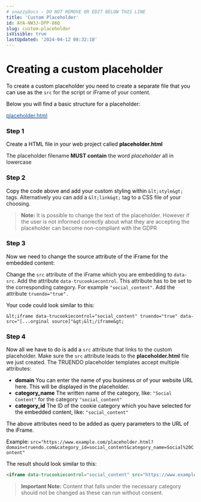 ```yaml
---
# snazzyDocs - DO NOT REMOVE OR EDIT BELOW THIS LINE
title: 'Custom Placeholder'
id: AYA-NW3J-DPP-86Q
slug: custom-placeholder
isVisible: true
lastUpdated: '2024-04-12 08:32:18'
---
```

# <span style="color:rgb(0, 0, 0);"><span style="background-color:rgb(255, 255, 255);">Creating a custom placeholder</span></span>

<span style="color:rgb(0, 0, 0);"><span style="background-color:rgb(255, 255, 255);">To create a custom placeholder you need to create a separate file that you can use as the </span></span> `src` for the script or iFrame of your content.

<span style="color:rgb(0, 0, 0);"><span style="background-color:rgb(255, 255, 255);">Below you will find a basic structure for a placeholder:</span></span>

[<span style="color:rgb(0, 85, 187);"><span style="background-color:rgb(255, 255, 255);">placeholder.html</span></span>](https://truendo-file-hosting.s3.eu-central-1.amazonaws.com/placeholder_en.html)

### <span style="color:rgb(0, 0, 0);"><span style="background-color:rgb(255, 255, 255);">Step 1</span></span>

<span style="color:rgb(0, 0, 0);"><span style="background-color:rgb(255, 255, 255);">Create a HTML file in your web project called </span></span> **<span style="color:rgb(0, 0, 0);"><span style="background-color:rgb(255, 255, 255);">placeholder.html</span></span>**

The placeholder filename **MUST contain** the word _placeholder_ all in lowercase

### <span style="color:rgb(0, 0, 0);"><span style="background-color:rgb(255, 255, 255);">Step 2</span></span>

<span style="color:rgb(0, 0, 0);"><span style="background-color:rgb(255, 255, 255);">Copy the code above and add your custom styling within </span></span> `&lt;style&gt;` tags. Alternatively you can add a `&lt;link&gt;` tag to a CSS file of your choosing.

> <div class="sd-callout" data-callout-type="info"><strong>Note:</strong> It is possible to change the text of the placeholder. However if the user is not informed correctly about what they are accepting the placeholder can become non-compliant with the GDPR</div>

### <span style="color:rgb(0, 0, 0);"><span style="background-color:rgb(255, 255, 255);">Step 3</span></span>

<span style="color:rgb(0, 0, 0);"><span style="background-color:rgb(255, 255, 255);">Now we need to change the source attribute of the iFrame for the embedded content:</span></span>

<span style="color:rgb(0, 0, 0);"><span style="background-color:rgb(255, 255, 255);">Change the </span></span> `src` attribute of the iFrame which you are embedding to `data-src`. Add the attribute `data-trucookiecontrol`. This attribute has to be set to the corresponding category. For example `"social_content"`. Add the attribute `truendo="true".`

<span style="color:rgb(0, 0, 0);"><span style="background-color:rgb(255, 255, 255);">Your code could look similar to this:</span></span>

`&lt;iframe data-trucookiecontrol="social_content" truendo="true" data-src="[...orginal source]"&gt;&lt;/iframe&gt;`

### <span style="color:rgb(0, 0, 0);"><span style="background-color:rgb(255, 255, 255);">Step 4</span></span>

<span style="color:rgb(0, 0, 0);"><span style="background-color:rgb(255, 255, 255);">Now all we have to do is add a </span></span> `src` attribute that links to the custom placeholder. Make sure the `src` attribute leads to the **placeholder.html** file we just created. The TRUENDO placeholder templates accept multiple attributes:

-   **<span style="color:rgb(0, 0, 0);"><span style="background-color:rgb(255, 255, 255);">domain</span></span>** <span style="color:rgb(0, 0, 0);"><span style="background-color:rgb(255, 255, 255);">You can enter the name of you business or of your website URL here. This will be displayed in the placeholder.</span></span>
-   **<span style="color:rgb(0, 0, 0);"><span style="background-color:rgb(255, 255, 255);">category_name</span></span>** <span style="color:rgb(0, 0, 0);"><span style="background-color:rgb(255, 255, 255);">The written name of the category, like: </span></span> `"Social Content"` for the category `"social_content"`
-   **<span style="color:rgb(0, 0, 0);"><span style="background-color:rgb(255, 255, 255);">category_id</span></span>** <span style="color:rgb(0, 0, 0);"><span style="background-color:rgb(255, 255, 255);">The ID of the cookie category which you have selected for the embedded content, like: </span></span> `"social_content"`

<span style="color:rgb(0, 0, 0);"><span style="background-color:rgb(255, 255, 255);">The above attributes need to be added as query parameters to the URL of the iFrame.</span></span>

<span style="color:rgb(0, 0, 0);"><span style="background-color:rgb(255, 255, 255);">Example: </span></span> `src="https://www.example.com/placeholder.html?domain=truendo.com&category_id=social_content&category_name=Social%20Content"`

<span style="color:rgb(0, 0, 0);"><span style="background-color:rgb(255, 255, 255);">The result should look similar to this:</span></span>

```html
<iframe data-trucookiecontrol="social_content" src="https://www.example.com/placeholder.html?domain=truendo.com&category_id=social_content&category_name=Social%20Content" truendo="true" data-src="[...orginal source]"></iframe>
```

> <div class="sd-callout" data-callout-type="info"><strong>Important Note:</strong> Content that falls under the necessary category should not be changed as these can run without consent.</div>

<br />